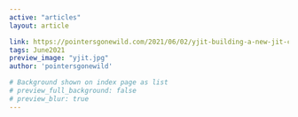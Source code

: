 ```yaml
---
active: "articles"
layout: article

link: https://pointersgonewild.com/2021/06/02/yjit-building-a-new-jit-compiler-inside-cruby/
tags: June2021
preview_image: "yjit.jpg"
author: 'pointersgonewild'

# Background shown on index page as list
# preview_full_background: false
# preview_blur: true
---
```

